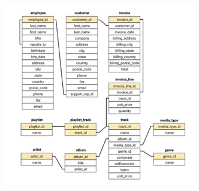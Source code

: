 ![alt text](https://github.com/brandontanyu/Answering-Business-Questions-SQL/blob/main/screenshoots/chinook-schema.PNG)
